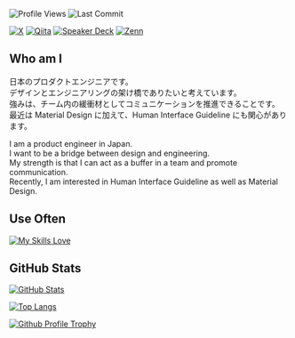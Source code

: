 ![Profile Views](https://komarev.com/ghpvc/?username=Kaito-Dogi)
![Last Commit](https://img.shields.io/github/last-commit/Kaito-Dogi/Kaito-Dogi)

[![X](https://img.shields.io/badge/-@Kaito_Dogi?style=social&logo=x&label=@Kaito_Dogi)](https://x.com/Kaito_Dogi)
[![Qiita](https://img.shields.io/badge/-@Kaito--Dogi?style=social&logo=qiita&label=@Kaito-Dogi)](https://qiita.com/Kaito-Dogi)
[![Speaker Deck](https://img.shields.io/badge/-@kaito_dogi?style=social&logo=speakerdeck&label=@kaito_dogi)](https://speakerdeck.com/kaito_dogi)
[![Zenn](https://img.shields.io/badge/-@doggy?style=social&logo=zenn&label=@doggy)](https://zenn.dev/doggy)

## Who am I

日本のプロダクトエンジニアです。<br>
デザインとエンジニアリングの架け橋でありたいと考えています。<br>
強みは、チーム内の緩衝材としてコミュニケーションを推進できることです。<br>
最近は Material Design に加えて、Human Interface Guideline にも関心があります。

I am a product engineer in Japan.<br>
I want to be a bridge between design and engineering.<br>
My strength is that I can act as a buffer in a team and promote communication.<br>
Recently, I am interested in Human Interface Guideline as well as Material Design.

## Use Often

[![My Skills Love](https://skillicons.dev/icons?i=androidstudio,kotlin,figma,firebase,supabase,react,nextjs,tailwind,ts,swift)](https://skillicons.dev)

<!--
## Skills

### Love

[![My Skills Love](https://skillicons.dev/icons?i=androidstudio,kotlin,figma)](https://skillicons.dev)

### Use Often

[![My Skills Use Often](https://skillicons.dev/icons?i=github,git,gradle,firebase,supabase,postgres,react,nextjs,tailwind,ts,js,html,css,p5js)](https://skillicons.dev)

### Studying...

[![My Skills Studying](https://skillicons.dev/icons?i=swift,flutter,go,docker,aws,ktor,threejs,remix,spring,nestjs,prisma,graphql,gcp,cloudflare,gherkin)](https://skillicons.dev)
-->

## GitHub Stats

[![GitHub Stats](https://github-readme-stats.vercel.app/api?username=Kaito-Dogi&count_private=true&show_icons=true&include_all_commits=true&theme=onedark)](https://github.com/anuraghazra/github-readme-stats)

[![Top Langs](https://github-readme-stats.vercel.app/api/top-langs/?username=Kaito-Dogi&layout=compact&langs_count=5&theme=onedark)](https://github.com/anuraghazra/github-readme-stats)

[![Github Profile Trophy](https://github-profile-trophy.vercel.app/?username=Kaito-Dogi&theme=onedark&margin-w=12&margin-h=12&column=5)](https://github.com/ryo-ma/github-profile-trophy)
